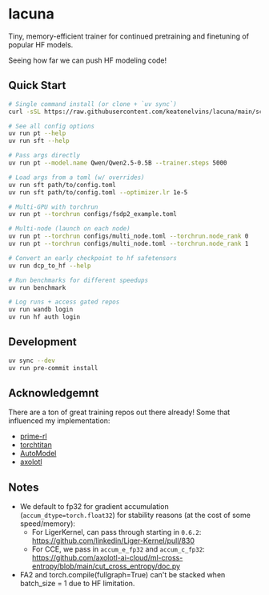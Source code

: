 # lacuna

Tiny, memory-efficient trainer for continued pretraining and finetuning of popular HF models.

Seeing how far we can push HF modeling code!

## Quick Start

```bash
# Single command install (or clone + `uv sync`)
curl -sSL https://raw.githubusercontent.com/keatonelvins/lacuna/main/scripts/install.sh | bash

# See all config options
uv run pt --help
uv run sft --help

# Pass args directly
uv run pt --model.name Qwen/Qwen2.5-0.5B --trainer.steps 5000

# Load args from a toml (w/ overrides)
uv run sft path/to/config.toml
uv run sft path/to/config.toml --optimizer.lr 1e-5

# Multi-GPU with torchrun
uv run pt --torchrun configs/fsdp2_example.toml

# Multi-node (launch on each node)
uv run pt --torchrun configs/multi_node.toml --torchrun.node_rank 0
uv run pt --torchrun configs/multi_node.toml --torchrun.node_rank 1

# Convert an early checkpoint to hf safetensors
uv run dcp_to_hf --help

# Run benchmarks for different speedups
uv run benchmark

# Log runs + access gated repos
uv run wandb login
uv run hf auth login
```

## Development

```bash
uv sync --dev
uv run pre-commit install
```

## Acknowledgemnt

There are a ton of great training repos out there already! Some that influenced my implementation:
- [prime-rl](https://github.com/PrimeIntellect-ai/prime-rl)
- [torchtitan](https://github.com/pytorch/torchtitan)
- [AutoModel](https://github.com/NVIDIA-NeMo/Automodel)
- [axolotl](https://github.com/axolotl-ai-cloud/axolotl)


## Notes

- We default to fp32 for gradient accumulation (`accum_dtype=torch.float32`) for stability reasons (at the cost of some speed/memory):
    - For LigerKernel, can pass through starting in `0.6.2`: https://github.com/linkedin/Liger-Kernel/pull/830
    - For CCE, we pass in `accum_e_fp32` and `accum_c_fp32`: https://github.com/axolotl-ai-cloud/ml-cross-entropy/blob/main/cut_cross_entropy/doc.py
- FA2 and torch.compile(fullgraph=True) can't be stacked when batch_size = 1 due to HF limitation.
